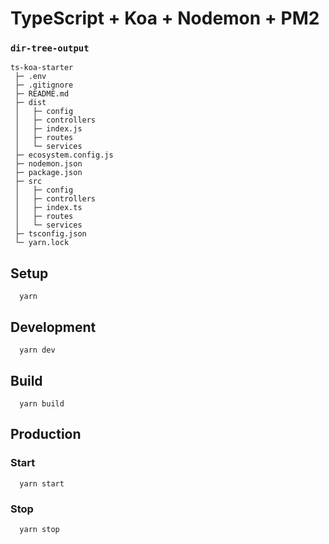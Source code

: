 # TypeScript + Koa + Nodemon + PM2

###  `dir-tree-output`

```
ts-koa-starter
 ├─ .env
 ├─ .gitignore
 ├─ README.md
 ├─ dist
 │   ├─ config
 │   ├─ controllers
 │   ├─ index.js
 │   ├─ routes
 │   └─ services
 ├─ ecosystem.config.js
 ├─ nodemon.json
 ├─ package.json
 ├─ src
 │   ├─ config
 │   ├─ controllers
 │   ├─ index.ts
 │   ├─ routes
 │   └─ services
 ├─ tsconfig.json
 └─ yarn.lock
```

## Setup

```
  yarn
```

## Development

```
  yarn dev
```

## Build

```
  yarn build
```

## Production

### Start

```
  yarn start
```

### Stop

```
  yarn stop
```
